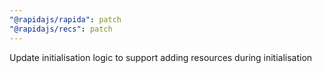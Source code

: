 ```yaml
---
"@rapidajs/rapida": patch
"@rapidajs/recs": patch
---
```


Update initialisation logic to support adding resources during initialisation
